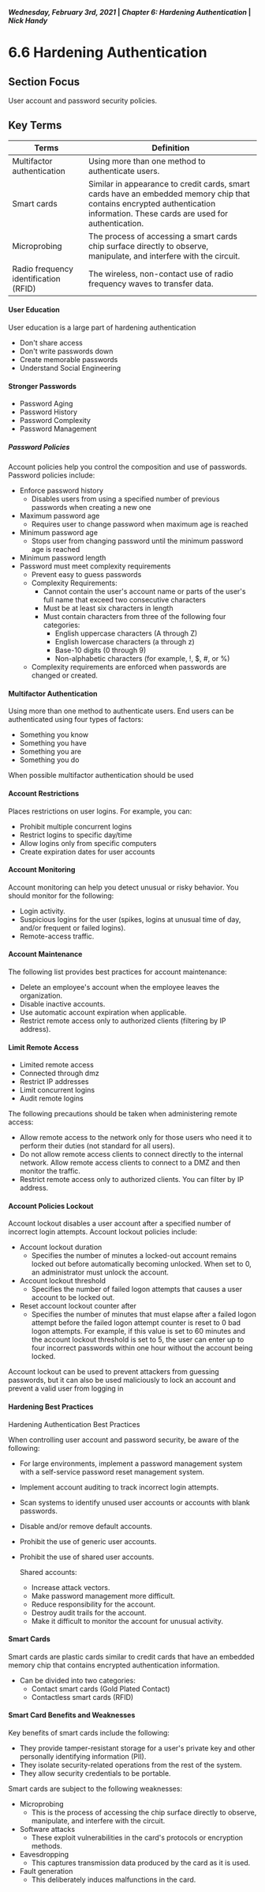 **_Wednesday, February 3rd, 2021_ | _Chapter 6: Hardening Authentication_ | _Nick Handy_**

# 6.6 Hardening Authentication

## Section Focus

User account and password security policies.

## Key Terms

| Terms                                         | Definition                                                   |
| --------------------------------------------- | ------------------------------------------------------------ |
| Multifactor authentication                    | Using more than one method to authenticate users.            |
| Smart cards                                   | Similar in appearance to credit cards, smart cards have an embedded memory chip that contains encrypted authentication information. These cards are used for authentication. |
| Microprobing                                  | The process of accessing a smart cards chip surface directly to observe, manipulate, and interfere with the circuit. |
| Radio frequency identification         (RFID) | The wireless, non-contact use of radio frequency waves to transfer data. |

#### User Education

User education is a large part of hardening authentication

- Don't share access
- Don't write passwords down
- Create memorable passwords
- Understand Social Engineering

#### Stronger Passwords

- Password Aging
- Password History
- Password Complexity
- Password Management

##### Password Policies

Account policies help you control the composition and use of passwords. Password policies include:        

- Enforce password history
  - Disables users from using a specified number of previous passwords when creating a new one
- Maximum password age
  - Requires user to change password when maximum age is reached
- Minimum password age
  - Stops user from changing password until the minimum password age is reached
- Minimum password length
- Password must meet complexity requirements
  - Prevent easy to guess passwords
  - Complexity Requirements:
    - Cannot contain the user's account name or parts of the user's full name that exceed two consecutive characters
    - Must be at least six characters in length
    - Must contain characters from three of the following four categories:            
      - English uppercase characters (A through Z)
      - English lowercase characters (a through z)
      - Base-10 digits (0 through 9)
      - Non-alphabetic characters (for example, !, $, #, or %)
  - Complexity requirements are enforced when passwords are changed or created.

#### Multifactor Authentication

Using more than one method to authenticate users. End users can be authenticated using four types of factors:        

- Something you know
- Something you have
- Something you are
- Something you do

When possible multifactor authentication should be used 

#### Account Restrictions

Places restrictions on user logins. For example, you can:

- Prohibit multiple concurrent logins
- Restrict logins to specific day/time
- Allow logins only from specific computers
- Create expiration dates for user accounts

#### Account Monitoring

Account monitoring can help you detect unusual or risky behavior. You should monitor for the following:        

- Login activity.
- Suspicious logins for the user (spikes, logins at unusual time of day, and/or frequent or failed logins).
- Remote-access traffic.

#### Account Maintenance

The following list provides best practices for account maintenance:        

- Delete an employee's account when the employee leaves the organization.
- Disable inactive accounts.
- Use automatic account expiration when applicable.
- Restrict remote access only to authorized clients (filtering by IP address).

#### Limit Remote Access

- Limited remote access
- Connected through dmz
- Restrict IP addresses
- Limit concurrent logins
- Audit remote logins

The following precautions should be taken when administering remote access:        

- Allow remote access to the network only for those users who need it to perform their duties (not standard for all users).
- Do not allow remote access clients to connect directly to  the internal network. Allow remote access clients to connect to a DMZ  and then monitor the traffic.
- Restrict remote access only to authorized clients. You can filter by IP address.

#### Account Policies Lockout

Account lockout disables a user account after a specified number of incorrect login attempts. Account lockout policies include:        

- Account lockout duration
  - Specifies the number of minutes a locked-out account remains locked out before automatically becoming unlocked. When set to 0, an administrator must unlock the account.
- Account lockout threshold
  - Specifies the number of failed logon attempts that causes a user account to be locked out.
- Reset account lockout counter after
  - Specifies the number of minutes that must elapse after a failed logon attempt before the failed logon attempt counter is reset to 0 bad logon attempts. For example, if this value is set to 60 minutes and the account lockout threshold is set to 5, the  user can enter up to four incorrect passwords within one hour without the account being locked.

Account lockout can be used to prevent attackers from guessing passwords, but it can also be used maliciously to lock an account and prevent a valid user from logging in

#### Hardening Best Practices

Hardening Authentication Best Practices

When controlling user account and password security, be aware of the following:

- For large environments, implement a password management system with a self-service password reset management system.

- Implement account auditing to track incorrect login attempts.

- Scan systems to identify unused user accounts or accounts with blank passwords.

- Disable and/or remove default accounts.

- Prohibit the use of generic user accounts.

- Prohibit the use of shared user accounts.      

  Shared accounts:      

  - Increase attack vectors.
  - Make password management more difficult.
  - Reduce responsibility for the account.
  - Destroy audit trails for the account.
  - Make it difficult to monitor the account for unusual  activity.

#### Smart Cards

Smart cards are plastic cards similar to credit cards that have an embedded memory chip that contains encrypted    authentication information. 

- Can be divided into two categories:      
  - Contact smart cards (Gold Plated Contact)
  - Contactless smart cards (RFID)

#### Smart Card Benefits and Weaknesses

Key benefits of smart cards include the following:

- They provide tamper-resistant storage for a user's private key and other personally identifying information (PII).
- They isolate security-related operations from the rest of the system.
- They allow security credentials to be portable.

Smart cards are subject to the following weaknesses:

- Microprobing  
  - This is the process of accessing the chip surface directly to observe, manipulate, and interfere with the circuit.
- Software attacks
  - These exploit vulnerabilities in the card's protocols or encryption methods.
- Eavesdropping 
  - This captures transmission data produced by the card as it is used.
- Fault generation 
  - This deliberately induces malfunctions in the card.